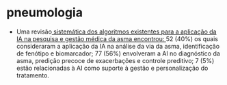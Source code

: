 # pneumologia



* Uma revisão[ sistemática dos algoritmos existentes para a aplicação da IA na pesquisa e gestão médica da asma encontrou: ](https://erj.ersjournals.com/content/54/suppl_63/PA1482)52 \(40%\) os quais consideraram a aplicação da IA na análise da via da asma, identificação de fenótipo e biomarcador; 77 \(56%\) envolveram a AI no diagnóstico da asma, predição precoce de exacerbações e controle preditivo; 7 \(5%\) estão relacionadas à AI como suporte à gestão e personalização do tratamento.

